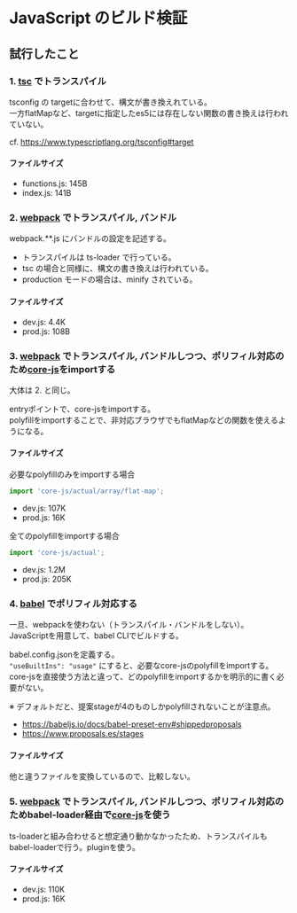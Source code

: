# JavaScript のビルド検証

## 試行したこと

### 1. [tsc](https://www.npmjs.com/package/tsc) でトランスパイル

tsconfig の targetに合わせて、構文が書き換えれている。  
一方flatMapなど、targetに指定したes5には存在しない関数の書き換えは行われていない。

cf. https://www.typescriptlang.org/tsconfig#target

#### ファイルサイズ

- functions.js: 145B
- index.js: 141B

### 2. [webpack](https://www.npmjs.com/package/webpack) でトランスパイル, バンドル

webpack.**.js にバンドルの設定を記述する。

- トランスパイルは ts-loader で行っている。
- tsc の場合と同様に、構文の書き換えは行われている。
- production モードの場合は、minify されている。

#### ファイルサイズ

- dev.js: 4.4K
- prod.js: 108B

### 3. [webpack](https://www.npmjs.com/package/webpack) でトランスパイル, バンドルしつつ、ポリフィル対応のため[core-js](https://www.npmjs.com/package/core-js)をimportする

大体は 2. と同じ。

entryポイントで、core-jsをimportする。  
polyfillをimportすることで、非対応ブラウザでもflatMapなどの関数を使えるようになる。

#### ファイルサイズ

必要なpolyfillのみをimportする場合

```typescript
import 'core-js/actual/array/flat-map';
```

- dev.js: 107K
- prod.js: 16K

全てのpolyfillをimportする場合

```typescript
import 'core-js/actual';
```

- dev.js: 1.2M
- prod.js: 205K

### 4. [babel](https://www.npmjs.com/package/@babel/core) でポリフィル対応する

一旦、webpackを使わない（トランスパイル・バンドルをしない）。  
JavaScriptを用意して、babel CLIでビルドする。

babel.config.jsonを定義する。  
`"useBuiltIns": "usage"` にすると、必要なcore-jsのpolyfillをimportする。  
core-jsを直接使う方法と違って、どのpolyfillをimportするかを明示的に書く必要がない。

※ デフォルトだと、提案stageが4のものしかpolyfillされないことが注意点。

- https://babeljs.io/docs/babel-preset-env#shippedproposals
- https://www.proposals.es/stages

#### ファイルサイズ

他と違うファイルを変換しているので、比較しない。

### 5. [webpack](https://www.npmjs.com/package/webpack) でトランスパイル, バンドルしつつ、ポリフィル対応のためbabel-loader経由で[core-js](https://www.npmjs.com/package/core-js)を使う

ts-loaderと組み合わせると想定通り動かなかったため、トランスパイルもbabel-loaderで行う。pluginを使う。

#### ファイルサイズ

- dev.js: 110K
- prod.js: 16K
